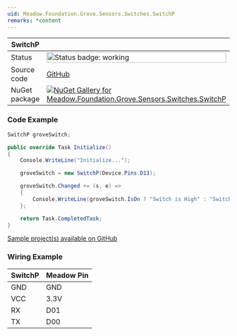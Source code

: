 ```yaml
---
uid: Meadow.Foundation.Grove.Sensors.Switches.SwitchP
remarks: *content
---
```


| SwitchP | |
|--------|--------|
| Status | <img src="https://img.shields.io/badge/Working-brightgreen" style="width: auto; height: -webkit-fill-available;" alt="Status badge: working" /> |
| Source code | [GitHub](https://github.com/WildernessLabs/Meadow.Foundation.Grove/tree/main/Source/SwitchP) |
| NuGet package | <a href="https://www.nuget.org/packages/Meadow.Foundation.Grove.Sensors.Switches.SwitchP/" target="_blank"><img src="https://img.shields.io/nuget/v/Meadow.Foundation.Grove.Sensors.Switches.SwitchP.svg?label=Meadow.Foundation.Grove.Sensors.Switches.SwitchP" alt="NuGet Gallery for Meadow.Foundation.Grove.Sensors.Switches.SwitchP" /></a> |

### Code Example

```csharp
SwitchP groveSwitch;

public override Task Initialize()
{
    Console.WriteLine("Initialize...");

    groveSwitch = new SwitchP(Device.Pins.D13);

    groveSwitch.Changed += (s, e) =>
    {
        Console.WriteLine(groveSwitch.IsOn ? "Switch is High" : "Switch is Low");
    };

    return Task.CompletedTask;
}

```

[Sample project(s) available on GitHub](https://github.com/WildernessLabs/Meadow.Foundation.Grove/tree/main/Source/SwitchP/Sample/SwitchP_Sample)

### Wiring Example

| SwitchP | Meadow Pin |
|--------|------------|
| GND    | GND        |
| VCC    | 3.3V       |
| RX     | D01        |
| TX     | D00        |
